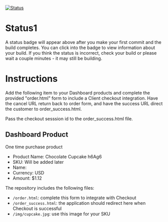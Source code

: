 [![Status](https://img.shields.io/badge/status-SUBMITTABLE%20COMMIT:%20c3cd2ebad0b01f0895a0a6574f792b152ae4a55d-brightgreen.svg)](https://github.com/raysaavedra-work/bakery_scaffold_1P6sXBjB9tcDDYG1/commit/c3cd2ebad0b01f0895a0a6574f792b152ae4a55d)



# Status1

A status badge will appear above after you make your first commit and the build completes. You can click into the badge to view information about your build. If you think the status is incorrect, check your build or please wait a couple minutes - it may still be building.

# Instructions

Add the following item to your Dashboard products and complete the provided "order.html" form to include a Client checkout integration. Have the cancel URL return back to order form, and have the success URL direct the customer to order_success.html.

Pass the checkout sesssion id to the order_success.html file.

## Dashboard Product
One time purchase product
* Product Name: Chocolate Cupcake h6Ag6
* SKU: Will be added later
* Name: 
* Currency: USD
* Amount: $1.12

The repository includes the following files:
* `/order.html`: complete this form to integrate with Checkout
* `/order_success.html`: the application should redirect here when Checkout is successful
* `/img/cupcake.jpg`: use this image for your SKU
